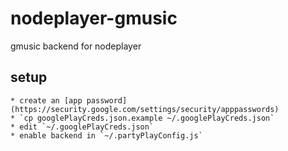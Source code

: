 nodeplayer-gmusic
=================

gmusic backend for nodeplayer

setup
-----

    * create an [app password](https://security.google.com/settings/security/apppasswords)
    * `cp googlePlayCreds.json.example ~/.googlePlayCreds.json`
    * edit `~/.googlePlayCreds.json`
    * enable backend in `~/.partyPlayConfig.js`
